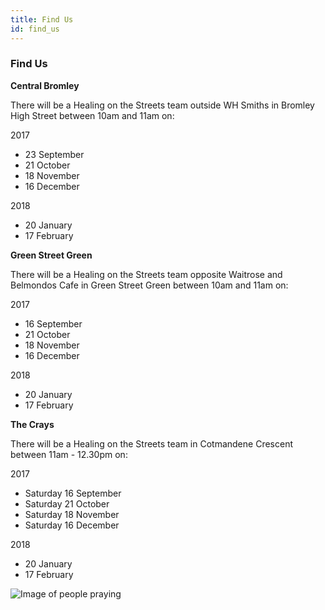 ```yaml
---
title: Find Us
id: find_us
---
```


### Find Us

**Central Bromley**

There will be a Healing on the Streets team outside WH Smiths in Bromley High Street between 10am and 11am on:

2017
* 23 September
* 21 October
* 18 November
* 16 December

2018
* 20 January
* 17 February


**Green Street Green**

There will be a Healing on the Streets team opposite Waitrose and Belmondos Cafe in Green Street Green between 10am and 11am on:

2017
* 16 September
* 21 October
* 18 November
* 16 December

2018
* 20 January
* 17 February


**The Crays**

There will be a Healing on the Streets team in Cotmandene Crescent between 11am - 12.30pm on: 

2017
* Saturday 16 September
* Saturday 21 October
* Saturday 18 November
* Saturday 16 December

2018
* 20 January
* 17 February

![Image of people praying](/gen/images/IMG_0597-large.JPG)
